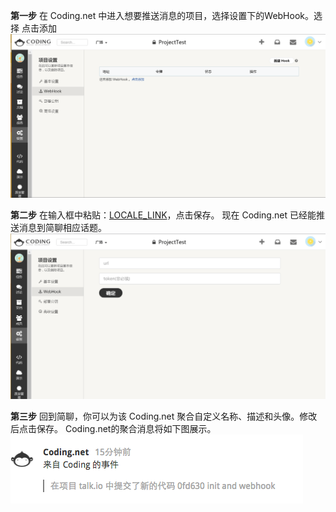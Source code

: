 
**第一步** 在 Coding.net 中进入想要推送消息的项目，选择设置下的WebHook。选择 点击添加
![](../images/inte-guide/sample-coding-1.png)

**第二步** 在输入框中粘贴：[LOCALE_LINK](#)，点击保存。
现在 Coding.net 已经能推送消息到简聊相应话题。
![](../images/inte-guide/sample-coding-2.png)

**第三步** 回到简聊，你可以为该 Coding.net 聚合自定义名称、描述和头像。修改后点击保存。
Coding.net的聚合消息将如下图展示。
![](../images/inte-guide/notice-coding.png)

